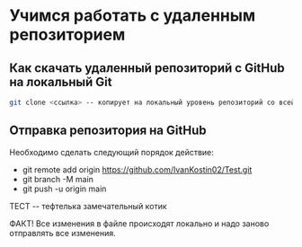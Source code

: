 # Учимся работать с удаленным репозиторием

## Как скачать удаленный репозиторий с GitHub на локальный Git

```sh
git clone <ссылка> -- копирует на локальный уровень репозиторий со всей историей изменений автором
```

## Отправка репозитория на GitHub
Необходимо сделать следующий порядок действие:

* git remote add origin https://github.com/IvanKostin02/Test.git
* git branch -M main
* git push -u origin main

ТЕСТ -- тефтелька замечательный котик

ФАКТ! Все изменения в файле происходят локально и надо заново отправлять все изменения. 